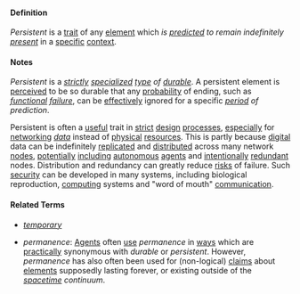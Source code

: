 #### Definition

*Persistent* is a [trait](https://github.com/gcassel/Modular-Organization-Terminology/blob/master/terms/trait.md) of any [element](https://github.com/gcassel/Modular-Organization-Terminology/blob/master/terms/element.md) which *is [predicted](https://github.com/gcassel/Modular-Organization-Terminology/blob/master/terms/predict.md) to remain indefinitely [present](https://github.com/gcassel/Modular-Organization-Terminology/blob/master/terms/presence.md)* in a [specific](https://github.com/gcassel/Modular-Organization-Terminology/blob/master/terms/specific.md) [context](https://github.com/gcassel/Modular-Organization-Terminology/blob/master/terms/context.md).

#### Notes

*Persistent* is a *[strictly](https://github.com/gcassel/Modular-Organization-Terminology/blob/master/terms/strict.md) [specialized](https://github.com/gcassel/Modular-Organization-Terminology/blob/master/terms/specialize.md) [type](https://github.com/gcassel/Modular-Organization-Terminology/blob/master/terms/type.md) of [durable](https://github.com/gcassel/Modular-Organization-Terminology/blob/master/terms/endure.md)*.  A persistent element is [perceived](https://github.com/gcassel/Modular-Organization-Terminology/blob/master/terms/perceive.md) to be so durable that any [probability](https://github.com/gcassel/Modular-Organization-Terminology/blob/master/terms/probability.md) of ending, such as *[functional](https://github.com/gcassel/Modular-Organization-Terminology/blob/master/terms/function.md) [failure](https://github.com/gcassel/Modular-Organization-Terminology/blob/master/terms/fail.md)*, can be [effectively](https://github.com/gcassel/Modular-Organization-Terminology/blob/master/terms/effective.md) ignored for a specific *[period](https://github.com/gcassel/Modular-Organization-Terminology/blob/master/terms/period.md) of prediction*.

Persistent is often a [useful](https://github.com/gcassel/Modular-Organization-Terminology/blob/master/terms/use.md) trait in [strict](https://github.com/gcassel/Modular-Organization-Terminology/blob/master/terms/strict.md) [design](https://github.com/gcassel/Modular-Organization-Terminology/blob/master/terms/design.md) [processes](https://github.com/gcassel/Modular-Organization-Terminology/blob/master/terms/process.md), [especially](https://github.com/gcassel/Modular-Organization-Terminology/blob/master/terms/specialize.md) for [networking](https://github.com/gcassel/Modular-Organization-Terminology/blob/master/terms/network.md) *[data](https://github.com/gcassel/Modular-Organization-Terminology/blob/master/terms/data.md)* instead of [physical](https://github.com/gcassel/Modular-Organization-Terminology/blob/master/terms/physical.md) [resources](https://github.com/gcassel/Modular-Organization-Terminology/blob/master/terms/resource.md).   This is partly because [digital](https://github.com/gcassel/Modular-Organization-Terminology/blob/master/terms/digital.md) data can be indefinitely [replicated](https://github.com/gcassel/Modular-Organization-Terminology/blob/master/terms/replicate.md) and [distributed](https://github.com/gcassel/Modular-Organization-Terminology/blob/master/terms/distribute.md) across many network [nodes](https://github.com/gcassel/Modular-Organization-Terminology/blob/master/terms/node.md), [potentially](https://github.com/gcassel/Modular-Organization-Terminology/blob/master/terms/potential.md) [including](https://github.com/gcassel/Modular-Organization-Terminology/blob/master/terms/include.md) [autonomous](https://github.com/gcassel/Modular-Organization-Terminology/blob/master/terms/autonomy.md) [agents](https://github.com/gcassel/Modular-Organization-Terminology/blob/master/terms/agent.md) and [intentionally](https://github.com/gcassel/Modular-Organization-Terminology/blob/master/terms/intend.md) [redundant](https://github.com/gcassel/Modular-Organization-Terminology/blob/master/terms/redundancy.md) nodes.  Distribution and redundancy can greatly reduce [risks](https://github.com/gcassel/Modular-Organization-Terminology/blob/master/terms/risk.md) of failure.  Such [security](https://github.com/gcassel/Modular-Organization-Terminology/blob/master/terms/secure.md) can be developed in many systems, including biological reproduction, [computing](https://github.com/gcassel/Modular-Organization-Terminology/blob/master/terms/compute.md) systems and "word of mouth" [communication](https://github.com/gcassel/Modular-Organization-Terminology/blob/master/terms/communicate.md).

#### Related Terms

* *[temporary](https://github.com/gcassel/Modular-Organization-Terminology/blob/master/terms/temporary.md)*

* *permanence*:  [Agents](https://github.com/gcassel/Modular-Organization-Terminology/blob/master/terms/agent.md) often [use](https://github.com/gcassel/Modular-Organization-Terminology/blob/master/terms/use.md) *permanence* in [ways](https://github.com/gcassel/Modular-Organization-Terminology/blob/master/terms/function.md) which are [practically](https://github.com/gcassel/Modular-Organization-Terminology/blob/master/terms/practice.md) synonymous with *durable* or *persistent*.  However, *permanence* has also often been used for (non-logical) [claims](https://github.com/gcassel/Modular-Organization-Terminology/blob/master/terms/claim.md) about [elements](https://github.com/gcassel/Modular-Organization-Terminology/blob/master/terms/element.md) supposedly lasting forever, or existing outside of the *[spacetime](https://github.com/gcassel/Modular-Organization-Terminology/blob/master/terms/spacetime.md) continuum*.    
